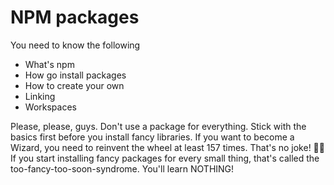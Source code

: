 # NPM packages

You need to know the following

- What's npm
- How go install packages
- How to create your own
- Linking
- Workspaces

Please, please, guys. Don't use a package for everything. Stick with the basics first before you install fancy libraries. If you want to become a Wizard, you need to reinvent the wheel at least 157 times. That's no joke! 🛞😡 If you start installing fancy packages for every small thing, that's called the too-fancy-too-soon-syndrome. You'll learn NOTHING!
